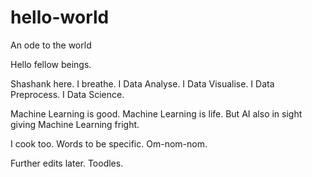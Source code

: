 # hello-world
An ode to the world

Hello fellow beings.

Shashank here. I breathe. I Data Analyse. I Data Visualise. I Data Preprocess. I Data Science.

Machine Learning is good. Machine Learning is life. But AI also in sight giving Machine Learning fright.

I cook too. Words to be specific. Om-nom-nom.

Further edits later. Toodles.
